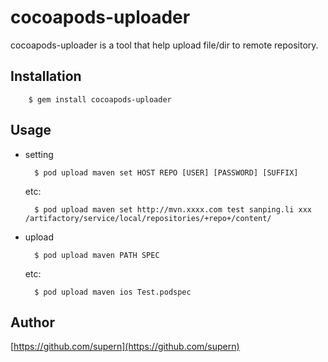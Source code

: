 # cocoapods-uploader
cocoapods-uploader is a tool that help upload file/dir to remote repository.


## Installation

		$ gem install cocoapods-uploader
		
## Usage

- setting

		$ pod upload maven set HOST REPO [USER] [PASSWORD] [SUFFIX]
		
	etc:
	
		$ pod upload maven set http://mvn.xxxx.com test sanping.li xxx /artifactory/service/local/repositories/+repo+/content/
		

- upload 

		$ pod upload maven PATH SPEC
		
	etc:
	
		$ pod upload maven ios Test.podspec
		
		
## Author

[https://github.com/supern](https://github.com/supern)
